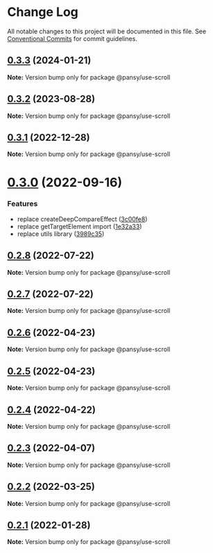 # Change Log

All notable changes to this project will be documented in this file.
See [Conventional Commits](https://conventionalcommits.org) for commit guidelines.

## [0.3.3](https://github.com/pansyjs/react-hooks/compare/@pansy/use-scroll@0.3.2...@pansy/use-scroll@0.3.3) (2024-01-21)

**Note:** Version bump only for package @pansy/use-scroll





## [0.3.2](https://github.com/pansyjs/react-hooks/compare/@pansy/use-scroll@0.3.1...@pansy/use-scroll@0.3.2) (2023-08-28)

**Note:** Version bump only for package @pansy/use-scroll





## [0.3.1](https://github.com/pansyjs/react-hooks/compare/@pansy/use-scroll@0.3.0...@pansy/use-scroll@0.3.1) (2022-12-28)

**Note:** Version bump only for package @pansy/use-scroll





# [0.3.0](https://github.com/pansyjs/react-hooks/compare/@pansy/use-scroll@0.2.8...@pansy/use-scroll@0.3.0) (2022-09-16)


### Features

* replace createDeepCompareEffect ([3c00fe8](https://github.com/pansyjs/react-hooks/commit/3c00fe8a33cac410f0c3d245e84027ca01431943))
* replace getTargetElement import ([1e32a33](https://github.com/pansyjs/react-hooks/commit/1e32a33d9c47c69ea328e9556b97fee6110dcfaa))
* replace utils library ([3989c35](https://github.com/pansyjs/react-hooks/commit/3989c35e2bb5bf96f538e1b2c78aa306c63541e3))





## [0.2.8](https://github.com/pansyjs/react-hooks/compare/@pansy/use-scroll@0.2.7...@pansy/use-scroll@0.2.8) (2022-07-22)

**Note:** Version bump only for package @pansy/use-scroll





## [0.2.7](https://github.com/pansyjs/react-hooks/compare/@pansy/use-scroll@0.2.6...@pansy/use-scroll@0.2.7) (2022-07-22)

**Note:** Version bump only for package @pansy/use-scroll





## [0.2.6](https://github.com/pansyjs/react-hooks/compare/@pansy/use-scroll@0.2.5...@pansy/use-scroll@0.2.6) (2022-04-23)

**Note:** Version bump only for package @pansy/use-scroll





## [0.2.5](https://github.com/pansyjs/react-hooks/compare/@pansy/use-scroll@0.2.4...@pansy/use-scroll@0.2.5) (2022-04-23)

**Note:** Version bump only for package @pansy/use-scroll





## [0.2.4](https://github.com/pansyjs/react-hooks/compare/@pansy/use-scroll@0.2.3...@pansy/use-scroll@0.2.4) (2022-04-22)

**Note:** Version bump only for package @pansy/use-scroll





## [0.2.3](https://github.com/pansyjs/react-hooks/compare/@pansy/use-scroll@0.2.2...@pansy/use-scroll@0.2.3) (2022-04-07)

**Note:** Version bump only for package @pansy/use-scroll





## [0.2.2](https://github.com/pansyjs/react-hooks/compare/@pansy/use-scroll@0.2.1...@pansy/use-scroll@0.2.2) (2022-03-25)

**Note:** Version bump only for package @pansy/use-scroll





## [0.2.1](https://github.com/pansyjs/react-hooks/compare/@pansy/use-scroll@0.2.0...@pansy/use-scroll@0.2.1) (2022-01-28)

**Note:** Version bump only for package @pansy/use-scroll
